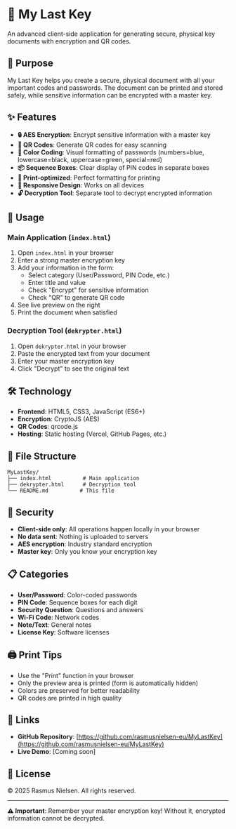# 🔐 My Last Key

An advanced client-side application for generating secure, physical key documents with encryption and QR codes.

## 🎯 Purpose

My Last Key helps you create a secure, physical document with all your important codes and passwords. The document can be printed and stored safely, while sensitive information can be encrypted with a master key.

## ✨ Features

- **🔒 AES Encryption**: Encrypt sensitive information with a master key
- **📱 QR Codes**: Generate QR codes for easy scanning
- **🎨 Color Coding**: Visual formatting of passwords (numbers=blue, lowercase=black, uppercase=green, special=red)
- **📦 Sequence Boxes**: Clear display of PIN codes in separate boxes
- **📄 Print-optimized**: Perfect formatting for printing
- **📱 Responsive Design**: Works on all devices
- **🔓 Decryption Tool**: Separate tool to decrypt encrypted information

## 🚀 Usage

### Main Application (`index.html`)
1. Open `index.html` in your browser
2. Enter a strong master encryption key
3. Add your information in the form:
   - Select category (User/Password, PIN Code, etc.)
   - Enter title and value
   - Check "Encrypt" for sensitive information
   - Check "QR" to generate QR code
4. See live preview on the right
5. Print the document when satisfied

### Decryption Tool (`dekrypter.html`)
1. Open `dekrypter.html` in your browser
2. Paste the encrypted text from your document
3. Enter your master encryption key
4. Click "Decrypt" to see the original text

## 🛠️ Technology

- **Frontend**: HTML5, CSS3, JavaScript (ES6+)
- **Encryption**: CryptoJS (AES)
- **QR Codes**: qrcode.js
- **Hosting**: Static hosting (Vercel, GitHub Pages, etc.)

## 📁 File Structure

```
MyLastKey/
├── index.html          # Main application
├── dekrypter.html      # Decryption tool
└── README.md          # This file
```

## 🔐 Security

- **Client-side only**: All operations happen locally in your browser
- **No data sent**: Nothing is uploaded to servers
- **AES encryption**: Industry standard encryption
- **Master key**: Only you know your encryption key

## 📋 Categories

- **User/Password**: Color-coded passwords
- **PIN Code**: Sequence boxes for each digit
- **Security Question**: Questions and answers
- **Wi-Fi Code**: Network codes
- **Note/Text**: General notes
- **License Key**: Software licenses

## 🖨️ Print Tips

- Use the "Print" function in your browser
- Only the preview area is printed (form is automatically hidden)
- Colors are preserved for better readability
- QR codes are printed in high quality

## 🔗 Links

- **GitHub Repository**: [https://github.com/rasmusnielsen-eu/MyLastKey](https://github.com/rasmusnielsen-eu/MyLastKey)
- **Live Demo**: [Coming soon]

## 📄 License

© 2025 Rasmus Nielsen. All rights reserved.

---

**⚠️ Important**: Remember your master encryption key! Without it, encrypted information cannot be decrypted. 